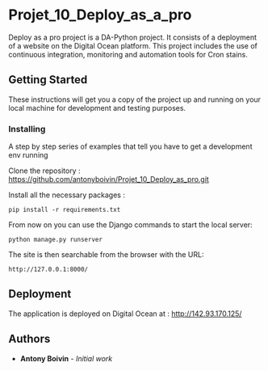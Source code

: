 # Projet_10_Deploy_as_a_pro

Deploy as a pro project is a DA-Python project. It consists of a deployment of a website on the Digital Ocean platform. This project includes the use of continuous integration, monitoring and automation tools for Cron stains.

## Getting Started

These instructions will get you a copy of the project up and running on your local machine for development and testing purposes.


### Installing

A step by step series of examples that tell you have to get a development env running

Clone the repository : https://github.com/antonyboivin/Projet_10_Deploy_as_pro.git

Install all the necessary packages :
```
pip install -r requirements.txt
```
From now on you can use the Django commands to start the local server:
```
python manage.py runserver
```  
The site is then searchable from the browser with the URL:
```
http://127.0.0.1:8000/
```

## Deployment

The application is deployed on Digital Ocean at : http://142.93.170.125/

## Authors

* **Antony Boivin** - *Initial work* 

